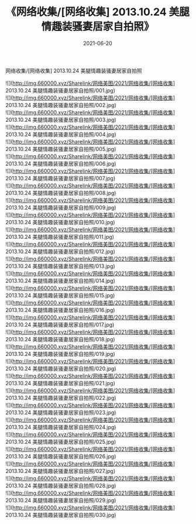 ﻿---
layout: post
title:  《网络收集/[网络收集] 2013.10.24 美腿情趣装骚妻居家自拍照》
date:   2021-06-20
img: http://img.660000.xyz/Sharelink/网络美图/2021/网络收集/[网络收集] 2013.10.24 美腿情趣装骚妻居家自拍照/000.jpg
categories: [美女, 清纯, 唯美]
---

网络收集/[网络收集] 2013.10.24 美腿情趣装骚妻居家自拍照

 ![](http://img.660000.xyz/Sharelink/网络美图/2021/网络收集/[网络收集] 2013.10.24 美腿情趣装骚妻居家自拍照/001.jpg) <br>![](http://img.660000.xyz/Sharelink/网络美图/2021/网络收集/[网络收集] 2013.10.24 美腿情趣装骚妻居家自拍照/002.jpg) <br>![](http://img.660000.xyz/Sharelink/网络美图/2021/网络收集/[网络收集] 2013.10.24 美腿情趣装骚妻居家自拍照/003.jpg) <br>![](http://img.660000.xyz/Sharelink/网络美图/2021/网络收集/[网络收集] 2013.10.24 美腿情趣装骚妻居家自拍照/004.jpg) <br>![](http://img.660000.xyz/Sharelink/网络美图/2021/网络收集/[网络收集] 2013.10.24 美腿情趣装骚妻居家自拍照/005.jpg) <br>![](http://img.660000.xyz/Sharelink/网络美图/2021/网络收集/[网络收集] 2013.10.24 美腿情趣装骚妻居家自拍照/006.jpg) <br>![](http://img.660000.xyz/Sharelink/网络美图/2021/网络收集/[网络收集] 2013.10.24 美腿情趣装骚妻居家自拍照/007.jpg) <br>![](http://img.660000.xyz/Sharelink/网络美图/2021/网络收集/[网络收集] 2013.10.24 美腿情趣装骚妻居家自拍照/008.jpg) <br>![](http://img.660000.xyz/Sharelink/网络美图/2021/网络收集/[网络收集] 2013.10.24 美腿情趣装骚妻居家自拍照/009.jpg) <br>![](http://img.660000.xyz/Sharelink/网络美图/2021/网络收集/[网络收集] 2013.10.24 美腿情趣装骚妻居家自拍照/010.jpg) <br>![](http://img.660000.xyz/Sharelink/网络美图/2021/网络收集/[网络收集] 2013.10.24 美腿情趣装骚妻居家自拍照/011.jpg) <br>![](http://img.660000.xyz/Sharelink/网络美图/2021/网络收集/[网络收集] 2013.10.24 美腿情趣装骚妻居家自拍照/012.jpg) <br>![](http://img.660000.xyz/Sharelink/网络美图/2021/网络收集/[网络收集] 2013.10.24 美腿情趣装骚妻居家自拍照/013.jpg) <br>![](http://img.660000.xyz/Sharelink/网络美图/2021/网络收集/[网络收集] 2013.10.24 美腿情趣装骚妻居家自拍照/014.jpg) <br>![](http://img.660000.xyz/Sharelink/网络美图/2021/网络收集/[网络收集] 2013.10.24 美腿情趣装骚妻居家自拍照/015.jpg) <br>![](http://img.660000.xyz/Sharelink/网络美图/2021/网络收集/[网络收集] 2013.10.24 美腿情趣装骚妻居家自拍照/016.jpg) <br>![](http://img.660000.xyz/Sharelink/网络美图/2021/网络收集/[网络收集] 2013.10.24 美腿情趣装骚妻居家自拍照/017.jpg) <br>![](http://img.660000.xyz/Sharelink/网络美图/2021/网络收集/[网络收集] 2013.10.24 美腿情趣装骚妻居家自拍照/018.jpg) <br>![](http://img.660000.xyz/Sharelink/网络美图/2021/网络收集/[网络收集] 2013.10.24 美腿情趣装骚妻居家自拍照/019.jpg) <br>![](http://img.660000.xyz/Sharelink/网络美图/2021/网络收集/[网络收集] 2013.10.24 美腿情趣装骚妻居家自拍照/020.jpg) <br>![](http://img.660000.xyz/Sharelink/网络美图/2021/网络收集/[网络收集] 2013.10.24 美腿情趣装骚妻居家自拍照/021.jpg) <br>![](http://img.660000.xyz/Sharelink/网络美图/2021/网络收集/[网络收集] 2013.10.24 美腿情趣装骚妻居家自拍照/022.jpg) <br>![](http://img.660000.xyz/Sharelink/网络美图/2021/网络收集/[网络收集] 2013.10.24 美腿情趣装骚妻居家自拍照/023.jpg) <br>![](http://img.660000.xyz/Sharelink/网络美图/2021/网络收集/[网络收集] 2013.10.24 美腿情趣装骚妻居家自拍照/024.jpg) <br>![](http://img.660000.xyz/Sharelink/网络美图/2021/网络收集/[网络收集] 2013.10.24 美腿情趣装骚妻居家自拍照/025.jpg) <br>![](http://img.660000.xyz/Sharelink/网络美图/2021/网络收集/[网络收集] 2013.10.24 美腿情趣装骚妻居家自拍照/026.jpg) <br>![](http://img.660000.xyz/Sharelink/网络美图/2021/网络收集/[网络收集] 2013.10.24 美腿情趣装骚妻居家自拍照/027.jpg) <br>![](http://img.660000.xyz/Sharelink/网络美图/2021/网络收集/[网络收集] 2013.10.24 美腿情趣装骚妻居家自拍照/028.jpg) <br>![](http://img.660000.xyz/Sharelink/网络美图/2021/网络收集/[网络收集] 2013.10.24 美腿情趣装骚妻居家自拍照/029.jpg) <br>![](http://img.660000.xyz/Sharelink/网络美图/2021/网络收集/[网络收集] 2013.10.24 美腿情趣装骚妻居家自拍照/030.jpg) <br>